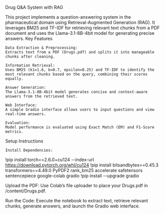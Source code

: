 Drug Q&A System with RAG

This project implements a question-answering system in the pharmaceutical domain using Retrieval-Augmented Generation (RAG). It leverages BM25 and TF-IDF for retrieving relevant text chunks from a PDF document and uses the Llama-3.1-8B-4bit model for generating precise answers.
Key Features

    Data Extraction & Preprocessing:
    Extracts text from a PDF (Drugs.pdf) and splits it into manageable chunks after cleaning.

    Information Retrieval:
    Uses BM25 (k1=1.6, b=0.7, epsilon=0.25) and TF-IDF to identify the most relevant chunks based on the query, combining their scores equally.

    Answer Generation:
    The Llama-3.1-8B-4bit model generates concise and context-aware answers from the retrieved text.

    Web Interface:
    A simple Gradio interface allows users to input questions and view real-time answers.

    Evaluation:
    Model performance is evaluated using Exact Match (EM) and F1-Score metrics.

Setup Instructions

    Install Dependencies:

!pip install torch==2.6.0+cu124 --index-url https://download.pytorch.org/whl/cu124
!pip install bitsandbytes==0.45.3 transformers==4.49.0 PyPDF2 rank_bm25 accelerate safetensors sentencepiece google-colab gradio
!pip install --upgrade gradio

Upload the PDF:
Use Colab’s file uploader to place your Drugs.pdf in /content/Drugs.pdf.

Run the Code:
Execute the notebook to extract text, retrieve relevant chunks, generate answers, and launch the Gradio web interface.
